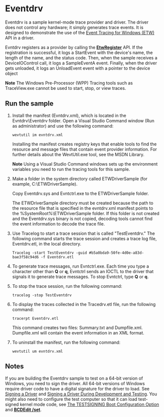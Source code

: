 <!---
    name: Eventdrv
    platform: Application
    language: cpp
    category: General Tracing
    description: Demonstrates the use of the Event Tracing for Windows (ETW) API in a driver. 
    samplefwlink: http://go.microsoft.com/fwlink/p/?LinkId=617724
--->


Eventdrv
========

Eventdrv is a sample kernel-mode trace provider and driver. The driver does not control any hardware; it simply generates trace events. It is designed to demonstrate the use of the [Event Tracing for Windows (ETW)](http://msdn.microsoft.com/en-us/library/windows/hardware/ff545699) API in a driver.

Evntdrv registers as a provider by calling the [**EtwRegister**](http://msdn.microsoft.com/en-us/library/windows/hardware/ff545603) API. If the registration is successful, it logs a StartEvent with the device's name, the length of the name, and the status code. Then, when the sample receives a DeviceIOControl call, it logs a SampleEventA event. Finally, when the driver gets unloaded, it logs an UnloadEvent event with a pointer to the device object

**Note** The Windows Pre-Processor (WPP) Tracing tools such as TraceView.exe cannot be used to start, stop, or view traces.


Run the sample
--------------

1.  Install the manifest (Evntdrv.xml), which is located in the Evntdrv\\Eventdrv folder. Open a Visual Studio Command window (Run as administrator) and use the following command:

    ```
    wevtutil im evntdrv.xml
    ```

    Installing the manifest creates registry keys that enable tools to find the resource and message files that contain event provider information. For further details about the WevtUtil.exe tool, see the MSDN Library.

    **Note** Using a Visual Studio Command windows sets up the environment variables you need to run the tracing tools for this sample.

2.  Make a folder in the system directory called ETWDriverSample (for example, C:\\ETWDriverSample).

    Copy Eventdrv.sys and Evntctrl.exe to the ETWDriverSample folder.

    The ETWDriverSample directory must be created because the path to the resource file that is specified in the evntdrv.xml manifest points to the %SystemRoot%\\ETWDriverSample folder. If this folder is not created and the Eventdrv.sys binary is not copied, decoding tools cannot find the event information to decode the trace file.

3.  Use Tracelog to start a trace session that is called "TestEventdrv." The following command starts the trace session and creates a trace log file, Eventdrv.etl, in the local directory.

    ```
    Tracelog -start TestEventdrv -guid #b5a0bda9-50fe-4d0e-a83d-bae3f58c94d6 -f Eventdrv.etl
    ```

4.  To generate trace messages, run Evntctrl.exe. Each time you type a character other than **Q** or **q**, Evntctrl sends an IOCTL to the driver that signals it to generate trace messages. To stop Evntctrl, type **Q** or **q**.

5.  To stop the trace session, run the following command:

    ```
    tracelog -stop TestEventdrv
    ```

6.  To display the traces collected in the Tracedrv.etl file, run the following command:

    ```
    tracerpt Eventdrv.etl
    ```

    This command creates two files: Summary.txt and Dumpfile.xml. Dumpfile.xml will contain the event information in an XML format.

7.  To uninstall the manifest, run the following command:

    ```
    wevtutil um evntdrv.xml
    ```

Notes
-----

If you are building the Eventdrv sample to test on a 64-bit version of Windows, you need to sign the driver. All 64-bit versions of Windows require driver code to have a digital signature for the driver to load. See [Signing a Driver](http://msdn.microsoft.com/en-us/library/windows/hardware/ff554809) and [Signing a Driver During Development and Testing](http://msdn.microsoft.com/en-us/library/windows/hardware/hh967733). You might also need to configure the test computer so that it can load test-signed kernel mode code, see [The TESTSIGNING Boot Configuration Option](http://msdn.microsoft.com/en-us/library/windows/hardware/ff553484) and [**BCDEdit /set**](http://msdn.microsoft.com/en-us/library/windows/hardware/ff542202).

